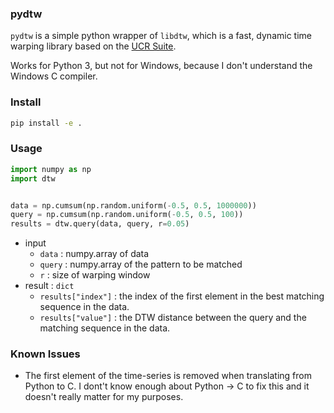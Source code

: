 ### pydtw
`pydtw` is a simple python wrapper of `libdtw`, which is a fast, dynamic time warping library based on the [UCR Suite](http://www.cs.ucr.edu/~eamonn/UCRsuite.html). 

Works for Python 3, but not for Windows, because I don't understand the Windows C compiler.


### Install

```bash
pip install -e .
```

### Usage

```python
import numpy as np
import dtw


data = np.cumsum(np.random.uniform(-0.5, 0.5, 1000000))
query = np.cumsum(np.random.uniform(-0.5, 0.5, 100))
results = dtw.query(data, query, r=0.05)
```

* input
  * `data`  : numpy.array of data
  * `query` : numpy.array of the pattern to be matched
  * `r`     : size of warping window
* result : `dict`
  * `results["index"]` : the index of the first element in the best matching sequence in the data. 
  * `results["value"]` : the DTW distance between the query and the matching sequence in the data.

### Known Issues

- The first element of the time-series is removed when translating from Python to C. I dont't know enough about Python -> C to fix this and it doesn't really matter for my purposes.
